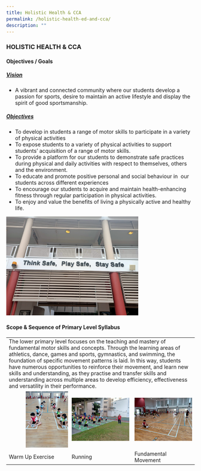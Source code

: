 ```yaml
---
title: Holistic Health & CCA
permalink: /holistic-health-ed-and-cca/
description: ""
---
```

### HOLISTIC HEALTH & CCA

#### Objectives / Goals

<h5><u> Vision </u></h5>

*   A vibrant and connected community where our students develop a passion for sports, desire to maintain an active lifestyle and display the spirit of good sportsmanship.

<h5><u> Objectives </u></h5>

*   To develop in students a range of motor skills to participate in a variety of physical activities
*   To expose students to a variety of physical activities to support students’ acquisition of a range of motor skills.
*   To provide a platform for our students to demonstrate safe practices during physical and daily activities with respect to themselves, others and the environment. 
*   To educate and promote positive personal and social behaviour in  our students across different experiences
*   To encourage our students to acquire and maintain health-enhancing fitness through regular participation in physical activities.
*   To enjoy and value the benefits of living a physically active and healthy life.

<img src="/images/1YN.png" style="width:70%"/>

#### Scope & Sequence of Primary Level Syllabus

<table>
  <tr>
    <td colspan="3">The lower primary level focuses on the teaching and mastery of fundamental motor skills and concepts. Through the learning areas of athletics, dance, games and sports, gymnastics, and swimming, the foundation of specific movement patterns is laid. In this way, students have numerous opportunities to reinforce their movement, and learn new skills and understanding, as they practise and transfer skills and understanding across multiple areas to develop efficiency, effectiveness and versatility in their performance.</td>
  </tr>
  <tr>
    <td width="33%"><img src="/images/1-113x150.png" style="padding:0px 45px 0px 45px"/></td>
    <td width="33%"><img src="/images/2-300x225.png"/></td>
    <td width="33%"><img src="/images/3-300x225.png"/></td>
  </tr>
  <tr>
    <td>Warm Up Exercise</td>
    <td>Running</td>
    <td>Fundamental Movement</td>
  </tr>
</table>